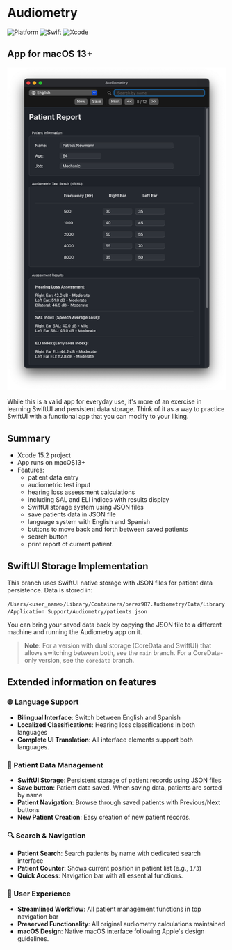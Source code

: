 # Audiometry

![Platform](https://img.shields.io/badge/macOS-13+-orange.svg)
![Swift](https://img.shields.io/badge/Swift-5-color=9494ff.svg)
![Xcode](https://img.shields.io/badge/Xcode-macOS13+-lavender.svg)
<!-- ![Downloads](https://img.shields.io/github/downloads/perez987/Audiometry/total?label=Downloads&color=9494ff) -->

## App for macOS 13+

<img src="Images/Main-window-swiftui.png" width="640px">

While this is a valid app for everyday use, it's more of an exercise in learning SwiftUI and persistent data storage. Think of it as a way to practice SwiftUI with a functional app that you can modify to your liking.

## Summary

- Xcode 15.2 project
- App runs on macOS13+
- Features:
  - patient data entry
  - audiometric test input
  - hearing loss assessment calculations
  - including SAL and ELI indices with results display
  - SwiftUI storage system using JSON files
  - save patients data in JSON file
  - language system with English and Spanish
  - buttons to move back and forth between saved patients
  - search button
  - print report of current patient. 

## SwiftUI Storage Implementation

This branch uses SwiftUI native storage with JSON files for patient data persistence. Data is stored in:

`/Users/<user_name>/Library/Containers/perez987.Audiometry/Data/Library/Application Support/Audiometry/patients.json`

You can bring your saved data back by copying the JSON file to a different machine and running the Audiometry app on it.

> **Note:** For a version with dual storage (CoreData and SwiftUI) that allows switching between both, see the `main` branch. For a CoreData-only version, see the `coredata` branch.

## Extended information on features
  
### 🌐 Language Support

- **Bilingual Interface**: Switch between English and Spanish
- **Localized Classifications**: Hearing loss classifications in both languages
- **Complete UI Translation**: All interface elements support both languages.

### 💾 Patient Data Management

- **SwiftUI Storage**: Persistent storage of patient records using JSON files
- **Save button**: Patient data saved. When saving data, patients are sorted by name
- **Patient Navigation**: Browse through saved patients with Previous/Next buttons
- **New Patient Creation**: Easy creation of new patient records.

### 🔍 Search & Navigation

- **Patient Search**: Search patients by name with dedicated search interface
- **Patient Counter**: Shows current position in patient list (e.g., `1/3`)
- **Quick Access**: Navigation bar with all essential functions.

### 🏥 User Experience

- **Streamlined Workflow**: All patient management functions in top navigation bar
- **Preserved Functionality**: All original audiometry calculations maintained
- **macOS Design**: Native macOS interface following Apple's design guidelines.

